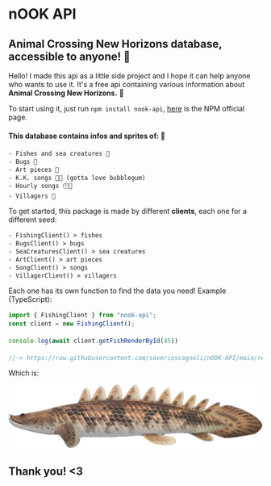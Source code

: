 # nOOK API
## Animal Crossing New Horizons database, accessible to anyone! 🍃

Hello! I made this api as a little side project and I hope it can help anyone who wants to use it.
It's a free api containing various information about **Animal Crossing New Horizons.** 🦝

To start using it, just run `npm install nook-api`, [here](https://www.npmjs.com/package/nook-api) is the NPM official page.

#### This database contains infos and sprites of: 🦔
```
- Fishes and sea creatures 🎣
- Bugs 🦋 
- Art pieces 🎨
- K.K. songs 🐶🎵 (gotta love bubblegum)
- Hourly songs 🕛🎵
- Villagers 🦆
```

To get started, this package is made by different **clients**, each one for a different seed:

```
- FishingClient() > fishes
- BugsClient() > bugs
- SeaCreaturesClient() > sea creatures
- ArtClient() > art pieces
- SongClient() > songs
- VillagerClient() > villagers
```
Each one has its own function to find the data you need! Example (TypeScript):

```javascript
import { FishingClient } from "nook-api";
const client = new FishingClient();

console.log(await client.getFishRenderById(45))

//-> https://raw.githubusercontent.com/saverioscagnoli/nOOK-API/main/renders/fishes/Saddled_Bichir.png
```
Which is:

![alt text](https://raw.githubusercontent.com/saverioscagnoli/nOOK-API/main/renders/fishes/Saddled_Bichir.png)

## Thank you! <3

